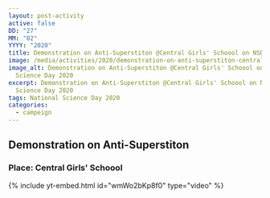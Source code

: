 ```yaml
---
layout: post-activity
active: false
DD: "27"
MM: "02"
YYYY: "2020"
title: Demonstration on Anti-Superstiton @Central Girls' Schoool on NSD2020
image: /media/activities/2020/demonstration-on-anti-superstiton-central-girls-schoool-on-nsd2020/national-science-day-2020-central-girls-school.jpg
image_alt: Demonstration on Anti-Superstiton @Central Girls' Schoool on National
  Science Day 2020
excerpt: Demonstration on Anti-Superstiton @Central Girls' Schoool on National
  Science Day 2020
tags: National Science Day 2020
categories:
  - campeign
---
```

## **Demonstration on Anti-Superstiton**

### Place: Central Girls' Schoool

{% include yt-embed.html id="wmWo2bKp8f0" type="video" %}